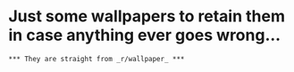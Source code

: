 
# Just some wallpapers to retain them in case anything ever goes wrong...

    *** They are straight from _r/wallpaper_ ***
